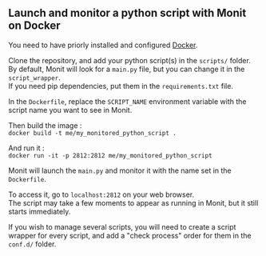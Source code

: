 ## Launch and monitor a python script with Monit on Docker

You need to have priorly installed and configured [Docker](https://www.docker.com/). 

Clone the repository, and add your python script(s) in the `scripts/` folder.  
By default, Monit will look for a `main.py` file, but you can change it in the `script_wrapper`.  
If you need pip dependencies, put them in the `requirements.txt` file.  

In the `Dockerfile`, replace the `SCRIPT_NAME` environment variable with the script name you want to see in Monit.  

Then build the image :  
`docker build -t me/my_monitored_python_script .`

And run it :  
`docker run -it -p 2812:2812 me/my_monitored_python_script`

Monit will launch the `main.py` and monitor it with the name set in the `Dockerfile`.  
  
To access it, go to `localhost:2812` on your web browser.  
The script may take a few moments to appear as running in Monit, but it still starts immediately.  

If you wish to manage several scripts, you will need to create a script wrapper for every script, and add a "check process" order for them in the `conf.d/` folder.  
